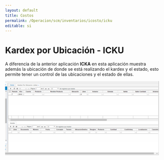 ```yaml
---
layout: default
title: Costos
permalink: /Operacion/scm/inventarios/icosto/icku
editable: si
---
```


# Kardex por Ubicación - ICKU

A diferencia de la anterior aplicación **ICKA** en esta aplicación muestra además la ubicación de donde se está realizando el kardex y el estado, esto permite tener un control de las ubicaciones y el estado de ellas.  

![](icku1.png)



